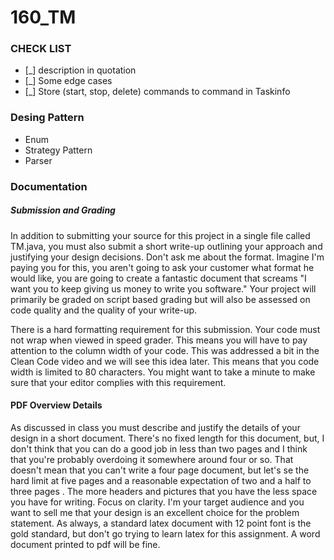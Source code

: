 # 160_TM

### CHECK LIST

 - [_] description in quotation
 - [_] Some edge cases
 - [_] Store (start, stop, delete) commands to command in Taskinfo

### Desing Pattern
   - Enum
   - Strategy Pattern
   - Parser

### Documentation 

##### Submission and Grading

In addition to submitting your source for this project in a single file called TM.java, you must also submit a short write-up outlining your approach and justifying your design decisions. Don't ask me about the format. Imagine I'm paying you for this, you aren't going to ask your customer what format he would like, you are going to create a fantastic document that screams "I want you to keep giving us money to write you software."  Your project will primarily be graded on script based grading but will also be assessed on code quality and the quality of your write-up.

There is a hard formatting requirement for this submission. Your code must not wrap when viewed in speed grader. This means you will have to pay attention to the column width of your code. This was addressed a bit in the Clean Code video and we will see this idea later. This means that you code width is limited to 80 characters. You might want to take a minute to make sure that your editor complies with this requirement. 

#### PDF Overview Details

As discussed in class you must describe and justify the details of your design in a short document. There's no fixed length for this document, but, I don't think that you can do a good job in less than two pages and I think that you're probably overdoing it somewhere around four or so. That doesn't mean that you can't write a four page document, but let's se the hard limit at five pages and a reasonable expectation of two and a half to three pages . The more headers and pictures that you have the less space you have for writing. Focus on clarity. I'm your target audience and you want to sell me that your design is an excellent choice for the problem statement. As always, a standard latex document with 12 point font is the gold standard, but don't go trying to learn latex for this assignment. A word document printed to pdf will be fine. 
